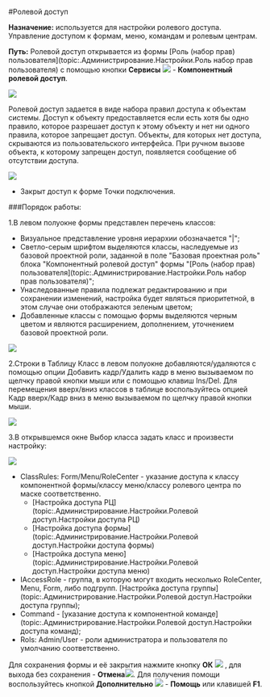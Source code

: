 ﻿#Ролевой доступ


**Назначение:**  используется для настройки ролевого доступа. Управление доступом к формам, меню, командам и ролевым центрам.

**Путь:** Ролевой доступ открывается из формы [Роль (набор прав) пользователя](topic:.Администрирование.Настройки.Роль набор прав пользователя) с помощью кнопки **Сервисы** ![](topic:Com.AddFiles.Buttons.Btn_Services.png) - **Компонентный ролевой доступ**.

![](topic:.AddFiles.Screenshot_12181.jpg)

Ролевой доступ задается в виде набора правил доступа к объектам системы. Доступ к объекту предоставляется если есть хотя бы одно правило, которое разрешает доступ к этому объекту и нет ни одного правила, которое запрещает доступ. Объекты, для которых нет доступа, скрываются из пользовательского интерфейса. При ручном вызове объекта, к которому запрещен доступ, появляется сообщение об отсутствии доступа.

![](topic:.AddFiles.Screenshot_12090.jpg)
   * Закрыт доступ к форме Точки подключения.

###Порядок работы:

1.В левом полуокне формы представлен перечень классов:
* Визуальное представление уровня иерархии обозначается "|";
* Светло-серым шрифтом выделяются классы, наследуемые из базовой проектной роли, заданной в поле "Базовая проектная роль" блока "Компонентный ролевой доступ" формы "[Роль (набор прав) пользователя](topic:.Администрирование.Настройки.Роль набор прав пользователя)";
* Унаследованные правила подлежат редактированию и при сохранении изменений, настройка будет являться приоритетной, в этом случае они отображаются зеленым цветом;
* Добавленные классы с помощью формы выделяются черным цветом и являются расширением, дополнением, уточнением базовой проектной роли.


![](topic:.AddFiles.Screenshot_12182.jpg)


2.Строки в  Таблицу Класс в левом полуокне  добавляются/удаляются с помощью опции Добавить кадр/Удалить кадр в меню вызываемом по щелчку правой кнопки мыши или с помощью клавиш Ins/Del. Для перемещения вверх/вниз  классов в таблице воспользуйтесь опцией Кадр вверх/Кадр вниз в меню вызываемом по щелчку правой кнопки мыши.

![](topic:.AddFiles.Screenshot_12183.jpg)



3.В открывшемся окне Выбор класса задать класс и произвести настройку:

![](topic:.AddFiles.Screenshot_12080.jpg)


 * ClassRules: Form/Menu/RoleCenter - указание доступа к классу компонентной формы/классу меню/классу ролевого центра  по маске соответственно.
    * [Настройка доступа РЦ](topic:.Администрирование.Настройки.Ролевой доступ.Настройки доступа РЦ)
    * [Настройка доступа формы](topic:.Администрирование.Настройки.Ролевой доступ.Настройки доступа формы)
    * [Настройка доступа меню](topic:.Администрирование.Настройки.Ролевой доступ.Настройки доступа меню)
 * IAccessRole - группа, в которую могут входить несколько RoleCenter, Menu, Form, либо подгрупп. [Настройка доступа группы](topic:.Администрирование.Настройки.Ролевой доступ.Настройки доступа группы);
 * Command - [указание доступа к компонентной команде](topic:.Администрирование.Настройки.Ролевой доступ.Настройки доступа команд);
 * Rols: Admin/User - роли администратора и пользователя по умолчанию соответственно.



Для сохранения формы и её закрытия нажмите кнопку **ОК** ![](topic:Com.AddFiles.Btn_Post.png) , для выхода без сохранения  -  **Отмена**![](topic:Com.AddFiles.BtnCloseCancel.png). 
Для получения помощи воспользуйтесь кнопкой **Дополнительно** ![](topic:Com.AddFiles.Buttons.Btn_OK.png) - **Помощь** или клавишей **F1**.




